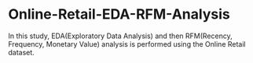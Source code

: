 # Online-Retail-EDA-RFM-Analysis
In this study, EDA(Exploratory Data Analysis) and then RFM(Recency, Frequency, Monetary Value) analysis is performed using the Online Retail dataset.
